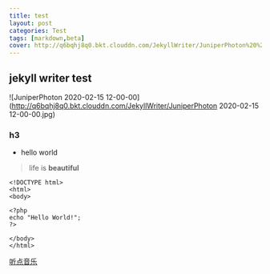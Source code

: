 ```yaml
---
title: test
layout: post
categories: Test
tags: [markdown,beta]
cover: http://q6bqhj8q0.bkt.clouddn.com/JekyllWriter/JuniperPhoton%20%202020-02-15%2012-00-00.jpg
---
```

## jekyll writer test

![JuniperPhoton  2020-02-15 12-00-00](http://q6bqhj8q0.bkt.clouddn.com/JekyllWriter/JuniperPhoton  2020-02-15 12-00-00.jpg)

### h3

* hello world

> life is __beautiful__

    <!DOCTYPE html>
    <html>
    <body>

    <?php
    echo "Hello World!";
    ?>

    </body>
    </html>

[听点音乐](http://m.violin.site/music)
